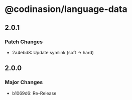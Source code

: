 # @codinasion/language-data

## 2.0.1

### Patch Changes

- 2a4ebd8: Update symlink (soft -> hard)

## 2.0.0

### Major Changes

- b1069d6: Re-Release
